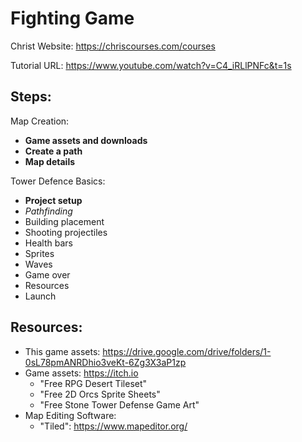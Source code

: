 # Fighting Game

Christ Website: https://chriscourses.com/courses

Tutorial URL: https://www.youtube.com/watch?v=C4_iRLlPNFc&t=1s

## Steps:

Map Creation:
 - **Game assets and downloads**
 - **Create a path**
 - **Map details**

Tower Defence Basics:
 - **Project setup**
 - *Pathfinding*
 - Building placement
 - Shooting projectiles
 - Health bars
 - Sprites
 - Waves
 - Game over
 - Resources
 - Launch


## Resources:

 - This game assets: https://drive.google.com/drive/folders/1-0sL78pmANRDhio3veKt-6Zg3X3aP1zp
 - Game assets: https://itch.io
   - "Free RPG Desert Tileset"
   - "Free 2D Orcs Sprite Sheets"
   - "Free Stone Tower Defense Game Art"
 - Map Editing Software:
   - "Tiled": https://www.mapeditor.org/